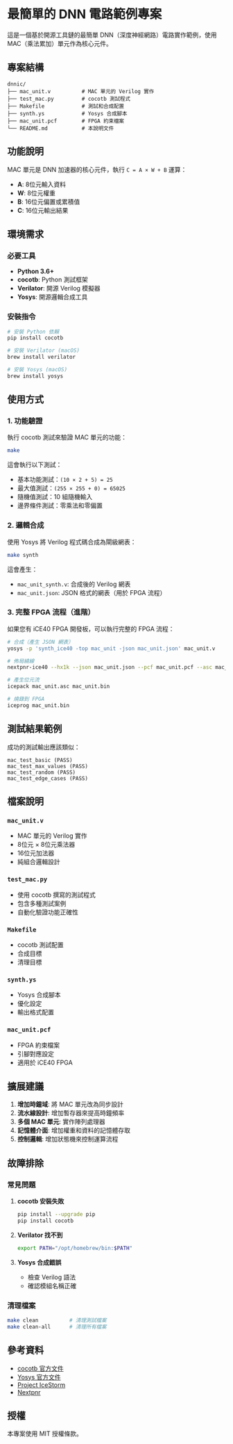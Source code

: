 # 最簡單的 DNN 電路範例專案

這是一個基於開源工具鏈的最簡單 DNN（深度神經網路）電路實作範例，使用 MAC（乘法累加）單元作為核心元件。

## 專案結構

```
dnnic/
├── mac_unit.v          # MAC 單元的 Verilog 實作
├── test_mac.py         # cocotb 測試程式
├── Makefile            # 測試和合成配置
├── synth.ys            # Yosys 合成腳本
├── mac_unit.pcf        # FPGA 約束檔案
└── README.md           # 本說明文件
```

## 功能說明

MAC 單元是 DNN 加速器的核心元件，執行 `C = A × W + B` 運算：
- **A**: 8位元輸入資料
- **W**: 8位元權重
- **B**: 16位元偏置或累積值
- **C**: 16位元輸出結果

## 環境需求

### 必要工具
- **Python 3.6+**
- **cocotb**: Python 測試框架
- **Verilator**: 開源 Verilog 模擬器
- **Yosys**: 開源邏輯合成工具

### 安裝指令

```bash
# 安裝 Python 依賴
pip install cocotb

# 安裝 Verilator (macOS)
brew install verilator

# 安裝 Yosys (macOS)
brew install yosys
```

## 使用方式

### 1. 功能驗證

執行 cocotb 測試來驗證 MAC 單元的功能：

```bash
make
```

這會執行以下測試：
- 基本功能測試：`(10 × 2 + 5) = 25`
- 最大值測試：`(255 × 255 + 0) = 65025`
- 隨機值測試：10 組隨機輸入
- 邊界條件測試：零乘法和零偏置

### 2. 邏輯合成

使用 Yosys 將 Verilog 程式碼合成為閘級網表：

```bash
make synth
```

這會產生：
- `mac_unit_synth.v`: 合成後的 Verilog 網表
- `mac_unit.json`: JSON 格式的網表（用於 FPGA 流程）

### 3. 完整 FPGA 流程（進階）

如果您有 iCE40 FPGA 開發板，可以執行完整的 FPGA 流程：

```bash
# 合成（產生 JSON 網表）
yosys -p 'synth_ice40 -top mac_unit -json mac_unit.json' mac_unit.v

# 佈局繞線
nextpnr-ice40 --hx1k --json mac_unit.json --pcf mac_unit.pcf --asc mac_unit.asc --freq 25

# 產生位元流
icepack mac_unit.asc mac_unit.bin

# 燒錄到 FPGA
iceprog mac_unit.bin
```

## 測試結果範例

成功的測試輸出應該類似：

```
mac_test_basic (PASS)
mac_test_max_values (PASS)
mac_test_random (PASS)
mac_test_edge_cases (PASS)
```

## 檔案說明

### `mac_unit.v`
- MAC 單元的 Verilog 實作
- 8位元 × 8位元乘法器
- 16位元加法器
- 純組合邏輯設計

### `test_mac.py`
- 使用 cocotb 撰寫的測試程式
- 包含多種測試案例
- 自動化驗證功能正確性

### `Makefile`
- cocotb 測試配置
- 合成目標
- 清理目標

### `synth.ys`
- Yosys 合成腳本
- 優化設定
- 輸出格式配置

### `mac_unit.pcf`
- FPGA 約束檔案
- 引腳對應設定
- 適用於 iCE40 FPGA

## 擴展建議

1. **增加時鐘域**: 將 MAC 單元改為同步設計
2. **流水線設計**: 增加暫存器來提高時鐘頻率
3. **多個 MAC 單元**: 實作陣列處理器
4. **記憶體介面**: 增加權重和資料的記憶體存取
5. **控制邏輯**: 增加狀態機來控制運算流程

## 故障排除

### 常見問題

1. **cocotb 安裝失敗**
   ```bash
   pip install --upgrade pip
   pip install cocotb
   ```

2. **Verilator 找不到**
   ```bash
   export PATH="/opt/homebrew/bin:$PATH"
   ```

3. **Yosys 合成錯誤**
   - 檢查 Verilog 語法
   - 確認模組名稱正確

### 清理檔案

```bash
make clean          # 清理測試檔案
make clean-all      # 清理所有檔案
```

## 參考資料

- [cocotb 官方文件](https://docs.cocotb.org/)
- [Yosys 官方文件](https://yosyshq.net/yosys/)
- [Project IceStorm](https://github.com/YosysHQ/icestorm)
- [Nextpnr](https://github.com/YosysHQ/nextpnr)

## 授權

本專案使用 MIT 授權條款。
